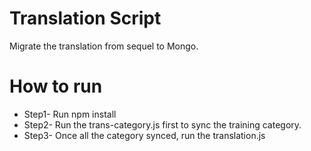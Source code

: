 # Translation Script
Migrate the translation from sequel to Mongo.

# How to run
* Step1- Run npm install
* Step2- Run the trans-category.js first to sync the training category.
* Step3- Once all the category synced, run the translation.js 



